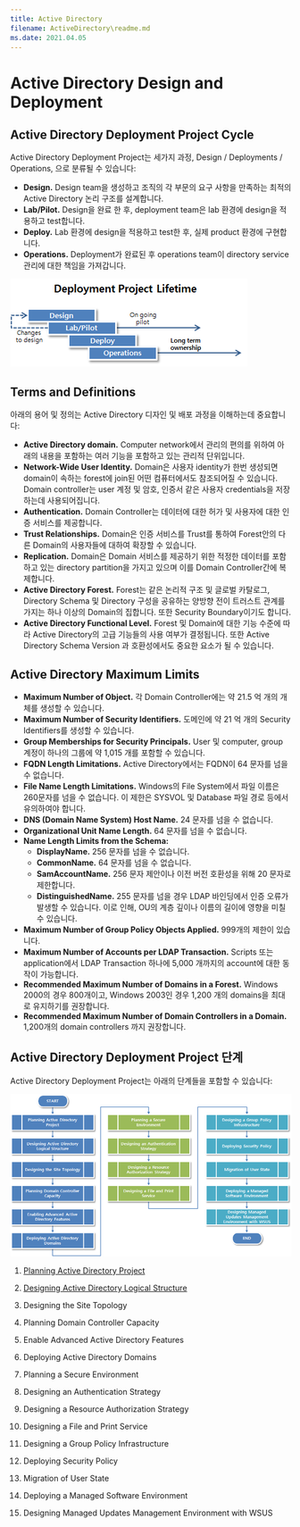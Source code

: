 ```yaml
---
title: Active Directory
filename: ActiveDirectory\readme.md
ms.date: 2021.04.05
---
```


# Active Directory Design and Deployment

## Active Directory Deployment Project Cycle

Active Directory Deployment Project는 세가지 과정, Design / Deployments / Operations, 으로 분류될 수 있습니다:

- **Design.** Design team을 생성하고 조직의 각 부문의 요구 사항을 만족하는 최적의 Active Directory 논리 구조를 설계합니다.
- **Lab/Pilot.** Design을 완료 한 후, deployment team은 lab 환경에 design을 적용하고 test합니다. 
- **Deploy.** Lab 환경에 design을 적용하고 test한 후, 실제 product 환경에 구현합니다.
- **Operations.** Deployment가 완료된 후 operations team이 directory service 관리에 대한 책임을 가져갑니다.

![image.png](https://github.com/kj-park/Tech/blob/main/ActiveDirectory/.media/image-e902b215-fc55-4dc1-8587-ba9b00f63502.png?raw=true)

## Terms and Definitions

아래의 용어 및 정의는 Active Directory 디자인 및 배포 과정을 이해하는데 중요합니다:

- **Active Directory domain.**  Computer network에서 관리의 편의를 위하여 아래의 내용을 포함하는 여러 기능을 포함하고 있는 관리적 단위입니다.
- **Network-Wide User Identity.** Domain은 사용자 identity가 한번 생성되면 domain이 속하는 forest에 join된 어떤 컴퓨터에서도 참조되어질 수 있습니다.  Domain controller는 user 계정 및 암호, 인증서 같은 사용자 credentials을 저장하는데 사용되어집니다.
- **Authentication.** Domain Controller는 데이터에 대한 허가 및 사용자에 대한 인증 서비스를 제공합니다.
- **Trust Relationships.** Domain은 인증 서비스를 Trust를 통하여 Forest안의 다른 Domain의 사용자들에 대하여 확장할 수 있습니다.
- **Replication.** Domain은 Domain 서비스를 제공하기 위한 적정한 데이터를 포함하고 있는 directory partition을 가지고 있으며 이를 Domain Controller간에 복제합니다.
- **Active Directory Forest.** Forest는 같은 논리적 구조 및 글로벌 카탈로그, Directory Schema 및 Directory 구성을 공유하는 양방향 전이 트러스트 관계를 가지는 하나 이상의 Domain의 집합니다. 또한 Security Boundary이기도 합니다.
- **Active Directory Functional Level.** Forest 및 Domain에 대한 기능 수준에 따라 Active Directory의 고급 기능들의 사용 여부가 결정됩니다. 또한 Active Directory Schema Version 과 호환성에서도 중요한 요소가 될 수 있습니다.

## Active Directory Maximum Limits

- **Maximum Number of Object.** 각 Domain Controller에는 약 21.5 억 개의 개체를 생성할 수 있습니다.
- **Maximum Number of Security Identifiers.** 도메인에 약  21 억 개의 Security Identifiers를 생성할 수 있습니다.
- **Group Memberships for Security Principals.** User 및 computer, group 계정이 하나의 그룹에 약 1,015 개를 포함할 수 있습니다.
- **FQDN Length Limitations.** Active Directory에서는 FQDN이 64 문자를 넘을 수 없습니다.
- **File Name Length Limitations.** Windows의 File System에서 파일 이름은 260문자를 넘을 수 없습니다. 이 제한은 SYSVOL 및 Database 파일 경로 등에서 유의하여야 합니다.
- **DNS (Domain Name System) Host Name.** 24 문자를 넘을 수 없습니다.
- **Organizational Unit Name Length.** 64 문자를 넘을 수 없습니다.
- **Name Length Limits from the Schema:**
    - **DisplayName.** 256 문자를 넘을 수 없습니다.
    - **CommonName.** 64 문자를 넘을 수 없습니다.
    - **SamAccountName.** 256 문자 제안이나 이전 버전 호환성을 위해 20 문자로 제한합니다.
    - **DistinguishedName.** 255 문자를 넘을 경우 LDAP 바인딩에서 인증 오류가 발생할 수 있습니다. 이로 인해, OU의 계층 깊이나 이름의 길이에 영향을 미칠 수 있습니다.
- **Maximum Number of Group Policy Objects Applied.** 999개의 제한이 있습니다.
- **Maximum Number of Accounts per LDAP Transaction.** Scripts 또는 application에서 LDAP Transaction 하나에 5,000 개까지의 account에 대한 동작이 가능합니다.
- **Recommended Maximum Number of Domains in a Forest.** Windows 2000의 경우 800개이고, Windows 2003인 경우 1,200 개의 domains을 최대로 유지하기를 권장합니다.
- **Recommended Maximum Number of Domain Controllers in a Domain.** 1,200개의 domain controllers 까지 권장합니다.  

## Active Directory Deployment Project 단계

Active Directory Deployment Project는 아래의 단계들을 포함할 수 있습니다:

![image.png](https://github.com/kj-park/Tech/blob/main/ActiveDirectory/.media/image-bd19ebb7-49ca-464c-9660-5f6a44025f32.png?raw=true)


1. [Planning Active Directory Project](Planning-Active-Directory-Project)

1. [Designing Active Directory Logical Structure](Designing-Active-Directory-Logical-Structure.md)

1. Designing the Site Topology

1. Planning Domain Controller Capacity

1. Enable Advanced Active Directory Features

1. Deploying Active Directory Domains

1. Planning a Secure Environment

1. Designing an Authentication Strategy

1. Designing a Resource Authorization Strategy

1. Designing a File and Print Service

1. Designing a Group Policy Infrastructure

1. Deploying Security Policy

1. Migration of User State

1. Deploying a Managed Software Environment

1. Designing Managed Updates Management Environment with WSUS
